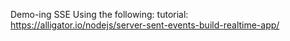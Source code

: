 Demo-ing SSE
Using the following: tutorial: https://alligator.io/nodejs/server-sent-events-build-realtime-app/